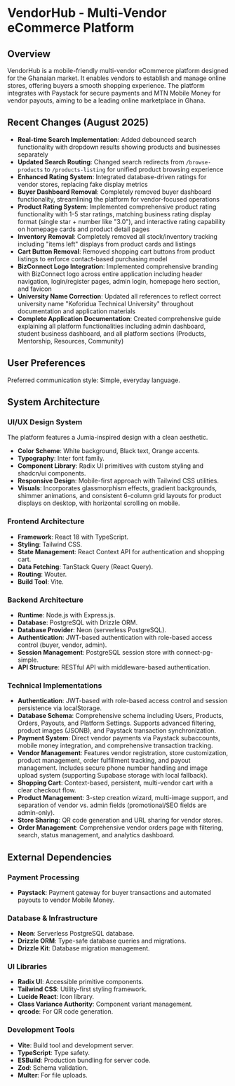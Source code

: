 # VendorHub - Multi-Vendor eCommerce Platform

## Overview
VendorHub is a mobile-friendly multi-vendor eCommerce platform designed for the Ghanaian market. It enables vendors to establish and manage online stores, offering buyers a smooth shopping experience. The platform integrates with Paystack for secure payments and MTN Mobile Money for vendor payouts, aiming to be a leading online marketplace in Ghana.

## Recent Changes (August 2025)
- **Real-time Search Implementation**: Added debounced search functionality with dropdown results showing products and businesses separately
- **Updated Search Routing**: Changed search redirects from `/browse-products` to `/products-listing` for unified product browsing experience
- **Enhanced Rating System**: Integrated database-driven ratings for vendor stores, replacing fake display metrics
- **Buyer Dashboard Removal**: Completely removed buyer dashboard functionality, streamlining the platform for vendor-focused operations
- **Product Rating System**: Implemented comprehensive product rating functionality with 1-5 star ratings, matching business rating display format (single star + number like "3.0"), and interactive rating capability on homepage cards and product detail pages
- **Inventory Removal**: Completely removed all stock/inventory tracking including "items left" displays from product cards and listings
- **Cart Button Removal**: Removed shopping cart buttons from product listings to enforce contact-based purchasing model
- **BizConnect Logo Integration**: Implemented comprehensive branding with BizConnect logo across entire application including header navigation, login/register pages, admin login, homepage hero section, and favicon
- **University Name Correction**: Updated all references to reflect correct university name "Koforidua Technical University" throughout documentation and application materials
- **Complete Application Documentation**: Created comprehensive guide explaining all platform functionalities including admin dashboard, student business dashboard, and all platform sections (Products, Mentorship, Resources, Community)

## User Preferences
Preferred communication style: Simple, everyday language.

## System Architecture

### UI/UX Design System
The platform features a Jumia-inspired design with a clean aesthetic.
- **Color Scheme**: White background, Black text, Orange accents.
- **Typography**: Inter font family.
- **Component Library**: Radix UI primitives with custom styling and shadcn/ui components.
- **Responsive Design**: Mobile-first approach with Tailwind CSS utilities.
- **Visuals**: Incorporates glassmorphism effects, gradient backgrounds, shimmer animations, and consistent 6-column grid layouts for product displays on desktop, with horizontal scrolling on mobile.

### Frontend Architecture
- **Framework**: React 18 with TypeScript.
- **Styling**: Tailwind CSS.
- **State Management**: React Context API for authentication and shopping cart.
- **Data Fetching**: TanStack Query (React Query).
- **Routing**: Wouter.
- **Build Tool**: Vite.

### Backend Architecture
- **Runtime**: Node.js with Express.js.
- **Database**: PostgreSQL with Drizzle ORM.
- **Database Provider**: Neon (serverless PostgreSQL).
- **Authentication**: JWT-based authentication with role-based access control (buyer, vendor, admin).
- **Session Management**: PostgreSQL session store with connect-pg-simple.
- **API Structure**: RESTful API with middleware-based authentication.

### Technical Implementations
- **Authentication**: JWT-based with role-based access control and session persistence via localStorage.
- **Database Schema**: Comprehensive schema including Users, Products, Orders, Payouts, and Platform Settings. Supports advanced filtering, product images (JSONB), and Paystack transaction synchronization.
- **Payment System**: Direct vendor payments via Paystack subaccounts, mobile money integration, and comprehensive transaction tracking.
- **Vendor Management**: Features vendor registration, store customization, product management, order fulfillment tracking, and payout management. Includes secure phone number handling and image upload system (supporting Supabase storage with local fallback).
- **Shopping Cart**: Context-based, persistent, multi-vendor cart with a clear checkout flow.
- **Product Management**: 3-step creation wizard, multi-image support, and separation of vendor vs. admin fields (promotional/SEO fields are admin-only).
- **Store Sharing**: QR code generation and URL sharing for vendor stores.
- **Order Management**: Comprehensive vendor orders page with filtering, search, status management, and analytics dashboard.

## External Dependencies

### Payment Processing
- **Paystack**: Payment gateway for buyer transactions and automated payouts to vendor Mobile Money.

### Database & Infrastructure
- **Neon**: Serverless PostgreSQL database.
- **Drizzle ORM**: Type-safe database queries and migrations.
- **Drizzle Kit**: Database migration management.

### UI Libraries
- **Radix UI**: Accessible primitive components.
- **Tailwind CSS**: Utility-first styling framework.
- **Lucide React**: Icon library.
- **Class Variance Authority**: Component variant management.
- **qrcode**: For QR code generation.

### Development Tools
- **Vite**: Build tool and development server.
- **TypeScript**: Type safety.
- **ESBuild**: Production bundling for server code.
- **Zod**: Schema validation.
- **Multer**: For file uploads.